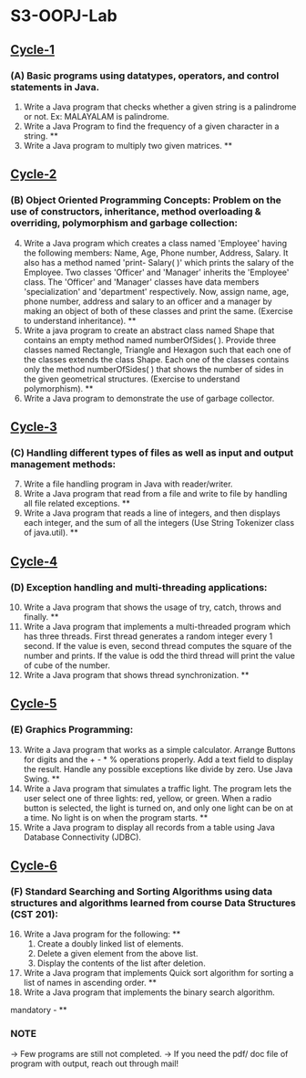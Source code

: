 # S3-OOPJ-Lab

## [Cycle-1](https://github.com/alaka03aj/S3-OOPJ-Lab/tree/main/Cycle1)
### (A) Basic programs using datatypes, operators, and control statements in Java.
1) Write a Java program that checks whether a given string is a palindrome or not. 
   Ex: MALAYALAM is palindrome.
2) Write a Java Program to find the frequency of a given character in a string. **
3) Write a Java program to multiply two given matrices. **

## [Cycle-2](https://github.com/alaka03aj/S3-OOPJ-Lab/tree/main/Cycle2)
### (B) Object Oriented Programming Concepts: Problem on the use of constructors, inheritance, method overloading & overriding, polymorphism and garbage collection:
4) Write a Java program which creates a class named 'Employee' having the following members: Name, Age, Phone number, Address, Salary. It also has a method named 'print-
Salary( )' which prints the salary of the Employee. Two classes 'Officer' and 'Manager' inherits the 'Employee' class. The 'Officer' and 'Manager' classes have data members 'specialization' and 'department' respectively. Now, assign name, age, phone number, address and salary to an officer and a manager by making an object of both of these classes and print the same. (Exercise to understand inheritance). **
5) Write a java program to create an abstract class named Shape that contains an empty method named numberOfSides( ). Provide three classes named Rectangle, Triangle and
Hexagon such that each one of the classes extends the class Shape. Each one of the classes contains only the method numberOfSides( ) that shows the number of sides in the given geometrical structures. (Exercise to understand polymorphism). **
6) Write a Java program to demonstrate the use of garbage collector.

## [Cycle-3](https://github.com/alaka03aj/S3-OOPJ-Lab/tree/main/Cycle3)
### (C) Handling different types of files as well as input and output management methods:
7) Write a file handling program in Java with reader/writer.
8) Write a Java program that read from a file and write to file by handling all file related exceptions. **
9) Write a Java program that reads a line of integers, and then displays each integer, and the sum of all the integers (Use String Tokenizer class of java.util). **

## [Cycle-4](https://github.com/alaka03aj/S3-OOPJ-Lab/tree/main/Cycle4)
### (D) Exception handling and multi-threading applications:
10) Write a Java program that shows the usage of try, catch, throws and finally. **
11) Write a Java program that implements a multi-threaded program which has three threads. First thread generates a random integer every 1 second. If the value is even, second thread computes the square of the number and prints. If the value is odd the third thread will print the value of cube of the number.
12) Write a Java program that shows thread synchronization. **

## [Cycle-5](https://github.com/alaka03aj/S3-OOPJ-Lab/tree/main/Cycle5)
### (E) Graphics Programming:
13) Write a Java program that works as a simple calculator. Arrange Buttons for digits and the + - * % operations properly. Add a text field to display the result. Handle any possible exceptions like divide by zero. Use Java Swing. **
14) Write a Java program that simulates a traffic light. The program lets the user select one of three lights: red, yellow, or green. When a radio button is selected, the light is turned on, and only one light can be on at a time. No light is on when the program starts. **
15) Write a Java program to display all records from a table using Java Database Connectivity (JDBC).

## [Cycle-6](https://github.com/alaka03aj/S3-OOPJ-Lab/tree/main/Cycle6)
### (F) Standard Searching and Sorting Algorithms using data structures and algorithms learned from course Data Structures (CST 201):
16) Write a Java program for the following: **
      1) Create a doubly linked list of elements.
      2) Delete a given element from the above list.
      3) Display the contents of the list after deletion.
17) Write a Java program that implements Quick sort algorithm for sorting a list of names in ascending order. **
18) Write a Java program that implements the binary search algorithm.

mandatory - **

### NOTE
-> Few programs are still not completed.
-> If you need the pdf/ doc file of program with output, reach out through mail!
